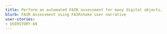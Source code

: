 ```yaml
---
title: Perform an automated FAIR assessment for many digital objects.
blurb: FAIR Assessment using FAIRshake user narrative
user-stories:
- USERSTORY-69
---
```

